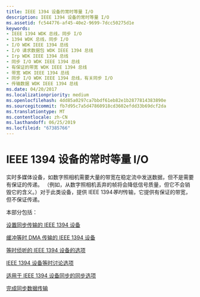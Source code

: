 ```yaml
---
title: IEEE 1394 设备的常时等量 I/O
description: IEEE 1394 设备的常时等量 I/O
ms.assetid: fc544776-af45-40e2-9699-7dcc50275d1e
keywords:
- IEEE 1394 WDK 总线，同步 I/O
- 1394 WDK 总线，同步 I/O
- I/O WDK IEEE 1394 总线
- I/O 请求数据包 WDK IEEE 1394 总线
- Irp WDK IEEE 1394 总线
- 同步 I/O WDK IEEE 1394 总线
- 有保证的带宽 WDK IEEE 1394 总线
- 带宽 WDK IEEE 1394 总线
- 同步 I/O WDK IEEE 1394 总线，有关同步 I/O
- 传输数据 WDK IEEE 1394 总线
ms.date: 04/20/2017
ms.localizationpriority: medium
ms.openlocfilehash: 4dd85a0297ca7bbdf61eb82e1b2877814383890e
ms.sourcegitcommit: fb7d95c7a5d47860918cd3602efdd33b69dcf2da
ms.translationtype: MT
ms.contentlocale: zh-CN
ms.lasthandoff: 06/25/2019
ms.locfileid: "67385766"
---
```

# <a name="isochronous-io-for-ieee-1394-devices"></a>IEEE 1394 设备的常时等量 I/O





实时多媒体设备，如数字照相机需要大量的带宽在稳定流中发送数据，但不是需要有保证的传递。 （例如，从数字照相机丢弃的帧将会降低信号质量，但它不会销毁它的含义。）对于此类设备，提供 IEEE 1394*等时*传输，它提供有保证的带宽，但不保证传递。

本部分包括：

[设置同步传输的 IEEE 1394 设备](https://docs.microsoft.com/windows-hardware/drivers/ieee/setting-up-isochronous-transfer-for-ieee-1394-devices)

[缓冲等时 DMA 传输的 IEEE 1394 设备](https://docs.microsoft.com/windows-hardware/drivers/ieee/buffering-isochronous-dma-transfers-for-ieee-1394-devices)

[等时侦听的 IEEE 1394 设备的选项](https://docs.microsoft.com/windows-hardware/drivers/ieee/isochronous-listen-options-for-ieee-1394-devices)

[IEEE 1394 设备等时讨论选项](https://docs.microsoft.com/windows-hardware/drivers/ieee/isochronous-talk-options-for-ieee-1394-devices)

[适用于 IEEE 1394 设备同步的同步选项](https://docs.microsoft.com/windows-hardware/drivers/ieee/isochronous-synchronization-options-for-ieee-1394-devices)

[完成同步数据传输](https://docs.microsoft.com/windows-hardware/drivers/ieee/completing-an-isochronous-data-transfer)

 

 




